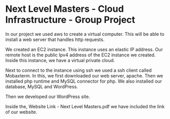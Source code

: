 # Next Level Masters - Cloud Infrastructure - Group Project

In our project we used aws to create a virtual computer. This will be able to install a web server that handles http requests. 

We created an EC2 instance. This instance uses an elastic IP address. Our remote host is the public Ipv4 address of the EC2 instance we created. Inside this instance, we have a virtual private cloud.

Next to connect to the instance using ssh we used a ssh client called Mobaxterm. In this, we first downloaded our web server, apache. Then we installed php runtime and MySQL connector for php. We also installed our database, MySQL and WordPress.

Then we developed our WordPress site. 

Inside the, Website Link - Next Level Masters.pdf we have included the link of our website.  
